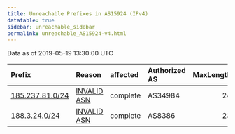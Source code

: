 ```yaml
---
title: Unreachable Prefixes in AS15924 (IPv4)
datatable: true
sidebar: unreachable_sidebar
permalink: unreachable_AS15924-v4.html
---
```


Data as of 2019-05-19 13:30:00 UTC


<div class="datatable-begin"></div>

| Prefix                                                   | Reason                                                                                                 | affected   | Authorized AS   |   MaxLength | Anchor                                         |   unreachable /24s |
|:---------------------------------------------------------|:-------------------------------------------------------------------------------------------------------|:-----------|:----------------|------------:|:-----------------------------------------------|-------------------:|
| [185.237.81.0/24](https://stat.ripe.net/185.237.81.0/24) | [INVALID ASN](https://rpki-validator.ripe.net/announcement-preview?asn=AS15924&prefix=185.237.81.0/24) | complete   | AS34984         |          24 | [RIPE](unreachable_RIPE_NCC_RPKI_Root-v4.html) |                  1 |
| [188.3.24.0/24](https://stat.ripe.net/188.3.24.0/24)     | [INVALID ASN](https://rpki-validator.ripe.net/announcement-preview?asn=AS15924&prefix=188.3.24.0/24)   | complete   | AS8386          |          23 | [RIPE](unreachable_RIPE_NCC_RPKI_Root-v4.html) |                  1 |

<div class="datatable-end"></div>